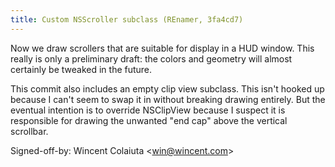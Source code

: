 ```yaml
---
title: Custom NSScroller subclass (REnamer, 3fa4cd7)
---
```


Now we draw scrollers that are suitable for display in a HUD window. This really is only a preliminary draft: the colors and geometry will almost certainly be tweaked in the future.

This commit also includes an empty clip view subclass. This isn't hooked up because I can't seem to swap it in without breaking drawing entirely. But the eventual intention is to override NSClipView because I suspect it is responsible for drawing the unwanted "end cap" above the vertical scrollbar.

Signed-off-by: Wincent Colaiuta &lt;win@wincent.com&gt;
